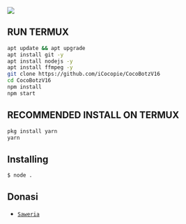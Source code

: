 <p align="center">
	<img src="https://telegra.ph/file/2fec41fdeadc838ae7661.jpg" style="margin-left: auto;margin-right: auto;display: block;">
</p>

## RUN TERMUX

```bash
apt update && apt upgrade
apt install git -y
apt install nodejs -y
apt install ffmpeg -y
git clone https://github.com/iCocopie/CocoBotzV16
cd CocoBotzV16
npm install
npm start
```

## RECOMMENDED INSTALL ON TERMUX

```bash
pkg install yarn
yarn
```

## Installing
```bash
$ node .
```


## Donasi
* [`Saweria`](https://saweria.co/Cocopie) 

